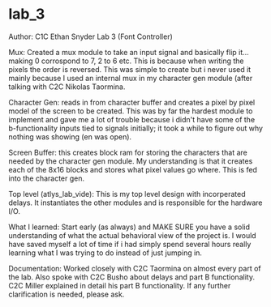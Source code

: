 lab_3
=====
Author: C1C Ethan Snyder
Lab 3 (Font Controller) 

Mux:
Created a mux module to take an input signal and basically flip it... making 0 corrospond to 7, 2 to 6 etc. This is because when writing the pixels the order is reversed. This was simple to create but i never used it mainly because I used an internal mux in my character gen module (after talking with C2C Nikolas Taormina. 

Character Gen: 
reads in from character buffer and creates a pixel by pixel model of the screen to be created. This was by far the hardest module to implement and gave me a lot of trouble because i didn't have some of the b-functionality inputs tied to signals initially; it took a while to figure out why nothing was showing (en was open). 

Screen Buffer: 
this creates block ram for storing the characters that are needed by the character gen module. My understanding is that it creates each of the 8x16 blocks and stores what pixel values go where. This is fed into the character gen. 

Top level (atlys_lab_vide): 
This is my top level design with incorperated delays. It instantiates the other modules and is responsible for the hardware I/O. 

What I learned: 
Start early (as always) and MAKE SURE you have a solid understanding of what the actual behavioral view of the project is. I would have saved myself a lot of time if i had simply spend several hours really learning what I was trying to do instead of just jumping in.




Documentation: Worked closely with C2C Taormina on almost every part of the lab. Also spoke with C2C Busho about delays and part B functionality. C2C Miller explained in detail his part B functionality. If any further clarification is needed, please ask. 
